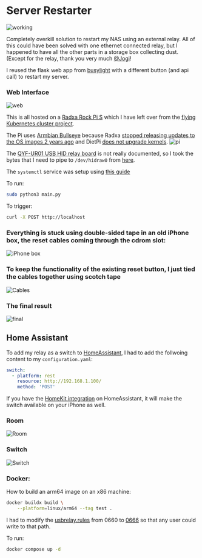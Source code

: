 # Server Restarter

![working](images/working.gif)

Completely overkill solution to restart my NAS using an external relay. All of this could have been solved with one ethernet connected relay, but I happened to have all the other parts in a storage box collecting dust. (Except for the relay, thank you very much [@Jogi](https://github.com/jogi-k)!

I reused the flask web app from [busylight](https://github.com/danacr/busylight) with a different button (and api call) to restart my server.

### Web Interface
![web](./images/IMG_0487.jpeg)

This is all hosted on a [Radxa Rock Pi S](https://wiki.radxa.com/RockpiS) which I have left over from the [flying Kubernetes cluster project](https://github.com/danacr/Kubernetes-The-Fun-Way/tree/master/02-kubernetes-operator-for-drones).

The Pi uses [Armbian Bullseye](https://www.armbian.com/rockpi-s/) because Radxa [stopped releasing updates to the OS images 2 years ago](https://wiki.radxa.com/RockpiS/downloads) and DietPi [does not upgrade kernels](https://dietpi.com/forum/t/kernel-5-16/6154/2).
![pi](images/pi.jpeg)

The [QYF-UR01 USB HID relay board](https://de.aliexpress.com/i/4000280363602.html?gatewayAdapt=glo2deu) is not really documented, so I took the bytes that I need to pipe to `/dev/hidraw0` from [here](https://github.com/zwizwa/usb_relay_ch551g).

The `systemctl` service was setup using [this guide](https://medium.com/codex/setup-a-python-script-as-a-service-through-systemctl-systemd-f0cc55a42267)

To run:
```bash
sudo python3 main.py
```

To trigger:
```bash
curl -X POST http://localhost
```

### Everything is stuck using double-sided tape in an old iPhone box, the reset cables coming through the cdrom slot:
![iPhone box](images/IMG_0462.jpeg)

### To keep the functionality of the existing reset button, I just tied the cables together using scotch tape
![Cables](images/IMG_0463.jpeg)

### The final result
![final](images/IMG_0467.jpeg)

## Home Assistant

To add my relay as a switch to [HomeAssistant](https://www.home-assistant.io/), I had to add the follwoing content to my `configuration.yaml`:
```yaml
switch:
  - platform: rest
    resource: http://192.168.1.100/
    method: 'POST'
```

If you have the [HomeKit integration](https://www.home-assistant.io/integrations/homekit/) on HomeAssistant, it will make the switch available on your iPhone as well.
### Room
![Room](./images/IMG_0486.jpeg)
### Switch
![Switch](./images/IMG_0485.jpeg)


### Docker:
How to build an arm64 image on an x86 machine:
```bash
docker buildx build \
    --platform=linux/arm64 --tag test .
```

I had to modify the [usbrelay.rules](https://github.com/darrylb123/usbrelay/blob/master/50-usbrelay.rules) from 0660 to [0666](./50-usbrelay.rules) so that any user could write to that path.

To run:
```bash
docker compose up -d
```
